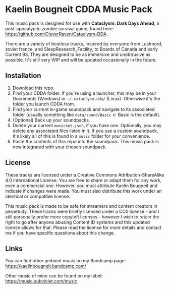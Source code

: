 # Kaelin Bougneit CDDA Music Pack

This music pack is designed for use with **Cataclysm: Dark Days Ahead**, a post-apocalyptic zombie survival game, found here: https://github.com/CleverRaven/Cataclysm-DDA.

There are a variety of beatless tracks, inspired by everyone from Lustmord, zoviet france, and SleepResearch_Facility, to Boards of Canada and early Current 93. They are designed to be as immersive and unobtrusive as possible. It's still very WIP and will be updated occasionally in the future.

## Installation

1. Download this repo. 
2. Find your CDDA folder. If you're using a launcher, this may be in your Documents (Windows) or `~/.cataclysm-dda/` (Linux). Otherwise it's the folder you launch CDDA from. 
3. Find your current in-game soundpack and navigate to its associated folder (usually something like `data/sound/Basic` <- Basic is the default).
4. (Optional) Back up your soundpacks.
5. Delete your current `musicset.json`, if you have one. Optionally, you may delete any associated files listed in it. If you use a custom soundpack, it's likely all of this is found in a `music` folder for your convenience. 
6. Paste the contents of this repo into the soundpack. This music pack is now integrated with your chosen soundpack.

## License

These tracks are licensed under a Creative Commons Attribution-ShareAlike 4.0 International License. You are free to share or adapt them for any work, even a commercial one. However, you must attribute Kaelin Bougneit and indicate if changes were made. You must also distribute this work under an identical or compatible license.

This music pack is made to be safe for streamers and content creators in perpetuity. These tracks were briefly licensed under a CC0 license - and I still personally prefer more copyleft licenses - however I wish to retain the right to go after anyone abusing Content ID systems and this updated license allows for that. Please read the license for more details and contact me if you have specific questions about this change.

## Links

You can find other ambient music on my Bandcamp page: https://kaelinbougneit.bandcamp.com/

Other music of mine can be found on my label: https://music.subviolet.com/music
